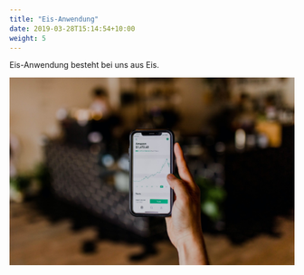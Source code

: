 ```yaml
---
title: "Eis-Anwendung"
date: 2019-03-28T15:14:54+10:00
weight: 5
---
```


Eis-Anwendung besteht bei uns aus Eis.

![Accounting Services](/images/austin-distel-nGc5RT2HmF0-unsplash.jpg)
